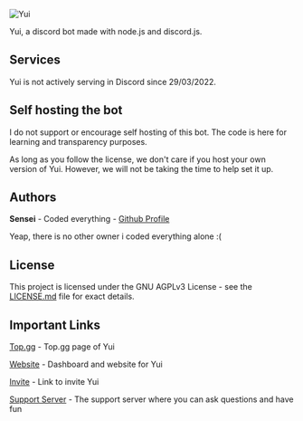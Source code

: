 ![Yui](https://i.imgur.com/WasjFzU.jpg)

Yui, a discord bot made with node.js and discord.js.

## Services

Yui is not actively serving in Discord since 29/03/2022.

## Self hosting the bot

I do not support or encourage self hosting of this bot. The code is here for learning and transparency purposes.

As long as you follow the license, we don't care if you host your own version of Yui. However, we will not be taking the time to help set it up.

## Authors

**Sensei** - Coded everything - [Github Profile](https://github.com/Sensei-911)

Yeap, there is no other owner i coded everything alone :(

## License

This project is licensed under the GNU AGPLv3 License - see the [LICENSE.md](https://github.com/Sensei-911/Discord_Yui_Bot/blob/master/LICENSE) file for exact details.

## Important Links

[Top.gg](https://top.gg/bot/760244924188327977) - Top.gg page of Yui

[Website](https://yuibot.icu) - Dashboard and website for Yui

[Invite](https://discord.com/oauth2/authorize?client_id=760244924188327977&scope=bot&permissions=2146954743) - Link to invite Yui

[Support Server](https://discord.com/invite/pVAQPq79uQ) - The support server where you can ask questions and have fun
